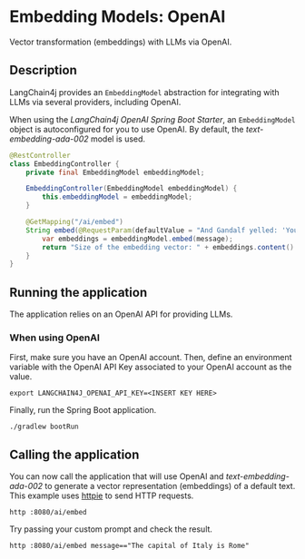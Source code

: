 # Embedding Models: OpenAI

Vector transformation (embeddings) with LLMs via OpenAI.

## Description

LangChain4j provides an `EmbeddingModel` abstraction for integrating with LLMs via several providers, including OpenAI.

When using the _LangChain4j OpenAI Spring Boot Starter_, an `EmbeddingModel` object is autoconfigured for you to use OpenAI.
By default, the _text-embedding-ada-002_ model is used.

```java
@RestController
class EmbeddingController {
    private final EmbeddingModel embeddingModel;

    EmbeddingController(EmbeddingModel embeddingModel) {
        this.embeddingModel = embeddingModel;
    }

    @GetMapping("/ai/embed")
    String embed(@RequestParam(defaultValue = "And Gandalf yelled: 'You shall not pass!'") String message) {
        var embeddings = embeddingModel.embed(message);
        return "Size of the embedding vector: " + embeddings.content().vectorAsList().size();
    }
}
```

## Running the application

The application relies on an OpenAI API for providing LLMs.

### When using OpenAI

First, make sure you have an OpenAI account.
Then, define an environment variable with the OpenAI API Key associated to your OpenAI account as the value.

```shell
export LANGCHAIN4J_OPENAI_API_KEY=<INSERT KEY HERE>
```

Finally, run the Spring Boot application.

```shell
./gradlew bootRun
```

## Calling the application

You can now call the application that will use OpenAI and _text-embedding-ada-002_ to generate a vector representation (embeddings) of a default text.
This example uses [httpie](https://httpie.io) to send HTTP requests.

```shell
http :8080/ai/embed
```

Try passing your custom prompt and check the result.

```shell
http :8080/ai/embed message=="The capital of Italy is Rome"
```
